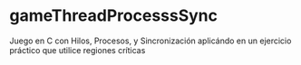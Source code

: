 # gameThreadProcesssSync
Juego en C con Hilos, Procesos, y Sincronización aplicándo en un ejercicio práctico que utilice regiones críticas

